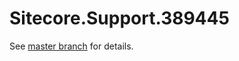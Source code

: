 # Sitecore.Support.389445

See [master branch](https://github.com/sitecoresupport/Sitecore.Support.389445) for details.